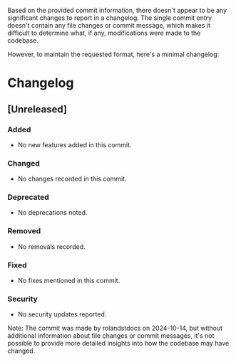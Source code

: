 

  Based on the provided commit information, there doesn't appear to be any significant changes to report in a changelog. The single commit entry doesn't contain any file changes or commit message, which makes it difficult to determine what, if any, modifications were made to the codebase.

However, to maintain the requested format, here's a minimal changelog:

# Changelog

## [Unreleased]

### Added
- No new features added in this commit.

### Changed
- No changes recorded in this commit.

### Deprecated
- No deprecations noted.

### Removed
- No removals recorded.

### Fixed
- No fixes mentioned in this commit.

### Security
- No security updates reported.

Note: The commit was made by rolandstdocs on 2024-10-14, but without additional information about file changes or commit messages, it's not possible to provide more detailed insights into how the codebase may have changed.

  